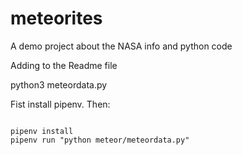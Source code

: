 # meteorites
A demo project about the NASA info and python code


Adding to the Readme file

python3 meteordata.py


Fist install pipenv. Then:

```

pipenv install
pipenv run "python meteor/meteordata.py"
